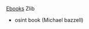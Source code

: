 
[Ebooks](https://github.com/C0MPL3XDEV/Hacking-Security-Ebooks)
Zlib

- osint book (Michael bazzell)
